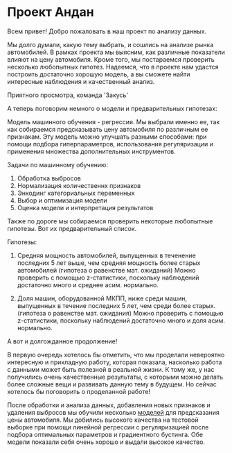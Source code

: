 # Проект Андан

Всем привет! Добро пожаловать в наш проект по анализу данных. 

Мы долго думали, какую тему выбрать, и сошлись на анализе рынка автомобилей. В рамках проекта мы выясним, как различные показатели влияют на цену автомобиля. Кроме того, мы постараемся проверить несколько любопытных гипотез. Надеемся, что в проекте нам удастся построить достаточно хорошую модель, а вы сможете найти интересные наблюдения и качественный анализ.

Приятного просмотра,
команда 'Закусь'


А теперь поговорим немного о модели и предварительных гипотезах: 

Модель машинного обучения - регрессия. Мы выбрали именно ее, так как собираемся предсказывать цену автомобиля по различным ее признакам. Эту модель можно улучшать разными способами: при помощи подбора гиперпараметров, использования регуляризации и применения множества дополнительных инструментов. 

Задачи по машинному обучению:

1) Обработка выбросов
2) Нормализация количественнх признаков
3) Энкодинг категориальных переменных 
4) Выбор и оптимизация модели 
5) Оценка модели и интерпретация результатов


Также по дороге мы собираемся проверить некоторые любопытные гипотезы. Вот их предварительный список. 

Гипотезы: 

1) Средняя мощность автомобилей, выпущенных в теченение последних 5 лет выше, чем средняя мощность более старых автомобилей (гипотеза о равенстве мат. ожиданий)
Можно проверить с помощью z-статистики, поскольку наблюдений достаточно много и среднее асим. нормально. 

2) Доля машин, оборудованной МКПП, ниже среди машин, выпущенных в течение последних 5 лет, чем среди более старых. (гипотеза о равенстве мат. ожидания)
Можно проверить с помощью z-статистики, поскольку наблюдений достаточно много и доля асим. нормально. 

А вот и долгожданное продолжение!

В первую очередь хотелось бы отметить, что мы проделали невероятно интересную и прикладную работу, которая показала, насколько работа с данными может быть полезной в реальной жизни. К тому же, у нас получились очень качественные результаты, с которыми можно делать более сложные вещи и развивать данную тему в будущем. Но сейчас хотелось бы поговорить о проделанной работе! 

После обработки и анализа данных, добавления новых признаков и удаления выбросов мы обучили несколько [моделей](model/ML.ipynb) для предсказания цены автомобиля. Мы добились высокого качества на тестовой выборке при помощи линейной регрессии с регуляризацией после подбора оптимальных параметров и градиентного бустинга. Обе модели показали себя очень хорошо и выдали высокое качество.
 
